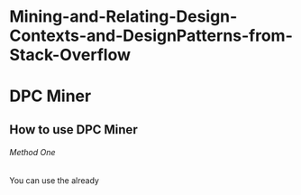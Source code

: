 # Mining-and-Relating-Design-Contexts-and-DesignPatterns-from-Stack-Overflow

# DPC Miner

## How to use DPC Miner
###### Method One

You can use the already
